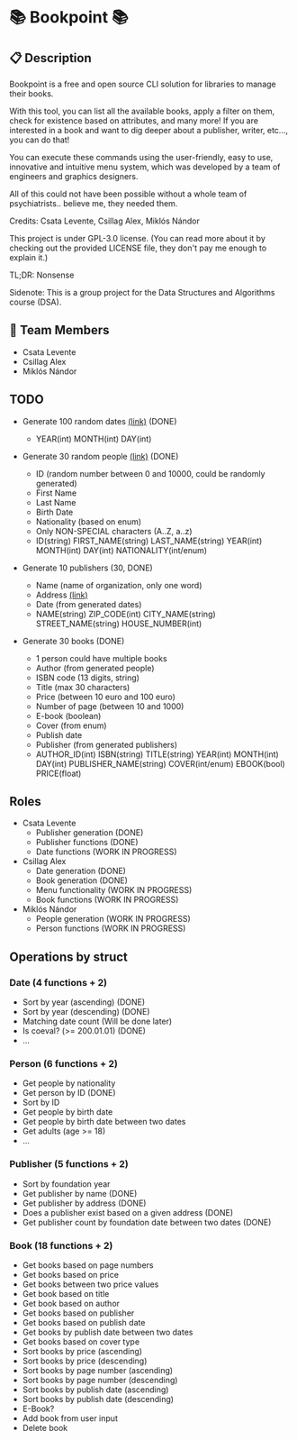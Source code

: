 # 📚 Bookpoint 📚

## 📋 Description

Bookpoint is a free and open source CLI solution for libraries to manage their books. 

With this tool, you can list all the available books, apply a filter on them, check for existence based on attributes, and many more!
If you are interested in a book and want to dig deeper about a publisher, writer, etc..., you can do that!

You can execute these commands using the user-friendly, easy to use, innovative and intuitive menu system, which was developed by a team of engineers and graphics designers. 

All of this could not have been possible without a whole team of psychiatrists.. believe me, they needed them.

Credits: Csata Levente, Csillag Alex, Miklós Nándor

This project is under GPL-3.0 license. (You can read more about it by checking out the provided LICENSE file, they don't pay me enough to explain it.)

TL;DR: Nonsense

Sidenote: This is a group project for the Data Structures and Algorithms course (DSA).

## 👥 Team Members
- Csata Levente
- Csillag Alex
- Miklós Nándor

## TODO
- Generate 100 random dates [(link)](https://www.random.org/calendar-dates/?mode=advanced) (DONE)
	- YEAR(int) MONTH(int) DAY(int)

- Generate 30 random people [(link)](https://www.fakenamegenerator.com/advanced.php) (DONE)
	- ID (random number between 0 and 10000, could be randomly generated)
	- First Name
	- Last Name
	- Birth Date
	- Nationality (based on enum)
	- Only NON-SPECIAL characters (A..Z, a..z)
	- ID(string) FIRST_NAME(string) LAST_NAME(string) YEAR(int) MONTH(int) DAY(int) NATIONALITY(int/enum)
	
- Generate 10 publishers (30, DONE)
	- Name (name of organization, only one word)
	- Address [(link)](https://www.fakenamegenerator.com/advanced.php)
	- Date (from generated dates)
	- NAME(string) ZIP_CODE(int) CITY_NAME(string) STREET_NAME(string) HOUSE_NUMBER(int)
	
- Generate 30 books (DONE)
	- 1 person could have multiple books
	- Author (from generated people)
	- ISBN code (13 digits, string)
	- Title (max 30 characters)
	- Price (between 10 euro and 100 euro)
	- Number of page (between 10 and 1000)
	- E-book (boolean)
	- Cover (from enum)
	- Publish date
	- Publisher (from generated publishers)
	- AUTHOR_ID(int) ISBN(string) TITLE(string) YEAR(int) MONTH(int) DAY(int) PUBLISHER_NAME(string) COVER(int/enum) EBOOK(bool) PRICE(float)

## Roles
- Csata Levente
	- Publisher generation (DONE)
	- Publisher functions (DONE)
	- Date functions (WORK IN PROGRESS)
- Csillag Alex
	- Date generation (DONE)
	- Book generation (DONE)
	- Menu functionality (WORK IN PROGRESS)
	- Book functions (WORK IN PROGRESS)
- Miklós Nándor
	- People generation (WORK IN PROGRESS)
	- Person functions (WORK IN PROGRESS)

## Operations by struct
### Date (4 functions + 2)

- Sort by year (ascending) (DONE)
- Sort by year (descending) (DONE)
- Matching date count (Will be done later)
- Is coeval? (>= 200.01.01) (DONE)
- ...

### Person (6 functions + 2)
- Get people by nationality
- Get person by ID (DONE)
- Sort by ID 
- Get people by birth date
- Get people by birth date between two dates
- Get adults (age >= 18)
- ...

### Publisher (5 functions + 2)
- Sort by foundation year 
- Get publisher by name (DONE)
- Get publisher by address (DONE)
- Does a publisher exist based on a given address (DONE)
- Get publisher count by foundation date between two dates (DONE)

### Book (18 functions + 2)
- Get books based on page numbers
- Get books based on price
- Get books between two price values
- Get book based on title
- Get book based on author
- Get books based on publisher
- Get books based on publish date
- Get books by publish date between two dates
- Get books based on cover type
- Sort books by price (ascending)
- Sort books by price (descending)
- Sort books by page number (ascending)
- Sort books by page number (descending)
- Sort books by publish date (ascending)
- Sort books by publish date (descending)
- E-Book?
- Add book from user input
- Delete book
